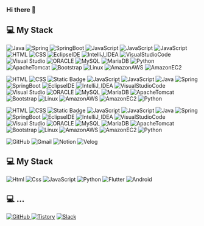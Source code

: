 ### Hi there 👋

<!--
**KIMCHOBOM/KIMCHOBOM** is a ✨ _special_ ✨ repository because its `README.md` (this file) appears on your GitHub profile.

Here are some ideas to get you started:

- 🔭 I’m currently working on ...
- 🌱 I’m currently learning ...
- 👯 I’m looking to collaborate on ...
- 🤔 I’m looking for help with ...
- 💬 Ask me about ...
- 📫 How to reach me: ...
- 😄 Pronouns: ...
- ⚡ Fun fact: ...
-->

## 💻 My Stack
<img alt="Java" src="https://img.shields.io/badge/Java-%23004B8D?style=for-the-badge"> <img alt="Spring" src="https://img.shields.io/badge/Spring-%236DB33F?style=for-the-badge&logo=spring&logoColor=white&color=%236DB33F"> <img alt="SpringBoot" src="https://img.shields.io/badge/Spring_Boot-%236DB33F?style=for-the-badge&logo=spring%20boot&logoColor=white&color=%236DB33F"> <img alt="JavaScript" src="https://img.shields.io/badge/JavaScript-%23F7DF1E?style=for-the-badge&logo=javascript&logoColor=black"> <img alt="JavaScript" src="https://img.shields.io/badge/JavaScript-%23F7DF1E?style=for-the-badge&logo=JavaScript&logoColor=white"> <img alt="JavaScript" src="https://img.shields.io/badge/JavaScript-%23F7DF1E?style=for-the-badge&logo=JavaScript&color=black"> <img alt="HTML" src="https://img.shields.io/badge/HTML5-%23E34F26?style=for-the-badge&logo=HTML5&logoColor=white"> <img alt="CSS" src="https://img.shields.io/badge/CSS3-%231572B6?style=for-the-badge&logo=CSS3&logoColor=white"> <img alt="EclipseIDE" src="https://img.shields.io/badge/Eclipse_IDE-%232C2255?style=for-the-badge&logo=eclipse%20ide&color=%232C2255"> <img alt="IntelliJ_IDEA" src="https://img.shields.io/badge/IntelliJ_IDEA-%23000000?style=for-the-badge&logo=intellijidea&color=%23000000"> <img alt="VisualStudioCode" src="https://img.shields.io/badge/Visual_Studio_Code-%23007ACC?style=for-the-badge&logo=Visual%20Studio%20Code"> <img alt="Visual Studio" src="https://img.shields.io/badge/Visual_Studio-%235C2D91?style=for-the-badge&logo=Visual%20Studio"> <img alt="ORACLE" src="https://img.shields.io/badge/ORACLE-%23F80000?style=for-the-badge&logo=ORACLE"> <img alt="MySQL" src="https://img.shields.io/badge/MySQL-%234479A1?style=for-the-badge&logo=MySQL&logoColor=white"> <img alt="MariaDB" src="https://img.shields.io/badge/Maria_DB-%23003545?style=for-the-badge&logo=mariadbfoundation"> <img alt="Python" src="https://img.shields.io/badge/Python-%233776AB?style=for-the-badge&logo=Python&logoColor=white"> <img alt="ApacheTomcat" src="https://img.shields.io/badge/Apache_Tomcat-%23F8DC75?style=for-the-badge&logo=Apache%20Tomcat&logoColor=black"> <img alt="Bootstrap" src="https://img.shields.io/badge/Bootstrap-%237952B3?style=for-the-badge&logo=bootstrap&logoColor=white"> <img alt="Linux" src="https://img.shields.io/badge/Linux-%23FCC624?style=for-the-badge&logo=LINUX&logoColor=black"> <img alt="AmazonAWS" src="https://img.shields.io/badge/Amazon_AWS-%23232F3E?style=for-the-badge&logo=AMAZON%20AWS"> <img alt="AmazonEC2" src="https://img.shields.io/badge/Amazon_EC2-%23FF9900?style=for-the-badge&logo=AMAZON%20EC2&logoColor=white">

<img alt="HTML" src="https://img.shields.io/badge/HTML5-%23E34F26?logo=HTML5&logoColor=white"> <img alt="CSS" src="https://img.shields.io/badge/CSS3-%231572B6?logo=CSS3&logoColor=white"> <img alt="Static Badge" src="https://img.shields.io/badge/JavaScript-%23F7DF1E?logo=javascript&logoColor=black"> <img alt="JavaScript" src="https://img.shields.io/badge/JavaScript-%23F7DF1E?logo=JavaScript&logoColor=white"> <img alt="JavaScript" src="https://img.shields.io/badge/JavaScript-%23F7DF1E?logo=JavaScript&color=black"> <img alt="Java" src="https://img.shields.io/badge/Java-%23004B8D"> <img alt="Spring" src="https://img.shields.io/badge/Spring-%236DB33F?logo=spring&logoColor=white&color=%236DB33F"> <img alt="SpringBoot" src="https://img.shields.io/badge/Spring_Boot-%236DB33F?logo=spring%20boot&logoColor=white&color=%236DB33F"> <img alt="EclipseIDE" src="https://img.shields.io/badge/Eclipse_IDE-%232C2255?logo=eclipse%20ide&color=%232C2255"> <img alt="IntelliJ_IDEA" src="https://img.shields.io/badge/IntelliJ_IDEA-%23000000?logo=intellijidea&color=%23000000"> <img alt="VisualStudioCode" src="https://img.shields.io/badge/Visual_Studio_Code-%23007ACC?logo=Visual%20Studio%20Code"> <img alt="Visual Studio" src="https://img.shields.io/badge/Visual_Studio-%235C2D91?logo=Visual%20Studio"> <img alt="ORACLE" src="https://img.shields.io/badge/ORACLE-%23F80000?logo=ORACLE"> <img alt="MySQL" src="https://img.shields.io/badge/MySQL-%234479A1?logo=MySQL&logoColor=white"> <img alt="MariaDB" src="https://img.shields.io/badge/Maria_DB-%23003545?logo=mariadbfoundation"> <img alt="ApacheTomcat" src="https://img.shields.io/badge/Apache_Tomcat-%23F8DC75?logo=Apache%20Tomcat&logoColor=black"> <img alt="Bootstrap" src="https://img.shields.io/badge/Bootstrap-%237952B3?logo=bootstrap&logoColor=white"> <img alt="Linux" src="https://img.shields.io/badge/Linux-%23FCC624?logo=LINUX&logoColor=black"> <img alt="AmazonAWS" src="https://img.shields.io/badge/Amazon_AWS-%23232F3E?logo=AMAZON%20AWS"> <img alt="AmazonEC2" src="https://img.shields.io/badge/Amazon_EC2-%23FF9900?logo=AMAZON%20EC2&logoColor=white"> <img alt="Python" src="https://img.shields.io/badge/Python-%233776AB?logo=Python&logoColor=white">

<img alt="HTML" src="https://img.shields.io/badge/HTML5-%23E34F26?style=flat-square&logo=HTML5&logoColor=white"> <img alt="CSS" src="https://img.shields.io/badge/CSS3-%231572B6?style=flat-square&logo=CSS3&logoColor=white"> <img alt="Static Badge" src="https://img.shields.io/badge/JavaScript-%23F7DF1E?style=flat-square&logo=javascript&logoColor=black"> <img alt="JavaScript" src="https://img.shields.io/badge/JavaScript-%23F7DF1E?style=flat-square&logo=JavaScript&logoColor=white"> <img alt="JavaScript" src="https://img.shields.io/badge/JavaScript-%23F7DF1E?style=flat-square&logo=JavaScript&color=black"> <img alt="Java" src="https://img.shields.io/badge/Java-%23004B8D?style=flat-square"> <img alt="Spring" src="https://img.shields.io/badge/Spring-%236DB33F?style=flat-square&logo=spring&logoColor=white&color=%236DB33F"> <img alt="SpringBoot" src="https://img.shields.io/badge/Spring_Boot-%236DB33F?style=flat-square&logo=spring%20boot&logoColor=white&color=%236DB33F"> <img alt="EclipseIDE" src="https://img.shields.io/badge/Eclipse_IDE-%232C2255?style=flat-square&logo=eclipse%20ide&color=%232C2255"> <img alt="IntelliJ_IDEA" src="https://img.shields.io/badge/IntelliJ_IDEA-%23000000?style=flat-square&logo=intellijidea&color=%23000000"> <img alt="VisualStudioCode" src="https://img.shields.io/badge/Visual_Studio_Code-%23007ACC?style=flat-square&logo=Visual%20Studio%20Code"> <img alt="Visual Studio" src="https://img.shields.io/badge/Visual_Studio-%235C2D91?style=flat-square&logo=Visual%20Studio"> <img alt="ORACLE" src="https://img.shields.io/badge/ORACLE-%23F80000?style=flat-square&logo=ORACLE"> <img alt="MySQL" src="https://img.shields.io/badge/MySQL-%234479A1?style=flat-square&logo=MySQL&logoColor=white"> <img alt="MariaDB" src="https://img.shields.io/badge/Maria_DB-%23003545?style=flat-square&logo=mariadbfoundation"> <img alt="ApacheTomcat" src="https://img.shields.io/badge/Apache_Tomcat-%23F8DC75?style=flat-square&logo=Apache%20Tomcat&logoColor=black"> <img alt="Bootstrap" src="https://img.shields.io/badge/Bootstrap-%237952B3?style=flat-square&logo=bootstrap&logoColor=white"> <img alt="Linux" src="https://img.shields.io/badge/Linux-%23FCC624?style=flat-square&logo=LINUX&logoColor=black"> <img alt="AmazonAWS" src="https://img.shields.io/badge/Amazon_AWS-%23232F3E?style=flat-square&logo=AMAZON%20AWS"> <img alt="AmazonEC2" src="https://img.shields.io/badge/Amazon_EC2-%23FF9900?style=flat-square&logo=AMAZON%20EC2&logoColor=white"> <img alt="Python" src="https://img.shields.io/badge/Python-%233776AB?style=flat-square&logo=Python&logoColor=white">

<img alt="GitHub" src="https://img.shields.io/badge/GitHub-%23181717?style=for-the-badge&logo=GitHub"> <img alt="Gmail" src="https://img.shields.io/badge/Gmail-%23EA4335?style=for-the-badge&logo=Gmail&logoColor=white"> <img alt="Notion" src="https://img.shields.io/badge/Notion-%23000000?style=for-the-badge&logo=Notion"> <img alt="Velog" src="https://img.shields.io/badge/Velog-%2320C997?style=for-the-badge&logo=Velog&logoColor=white">




## 💻 My Stack
<img alt="Html" src ="https://img.shields.io/badge/HTML5-E34F26.svg?&style=for-the-badge&logo=HTML5&logoColor=white"/> 
<img alt="Css" src ="https://img.shields.io/badge/CSS3-1572B6.svg?&style=for-the-badge&logo=CSS3&logoColor=white"/> 
<img alt="JavaScript" src ="https://img.shields.io/badge/JavaScriipt-F7DF1E.svg?&style=for-the-badge&logo=JavaScript&logoColor=black"/> 
<img alt="Python" src ="https://img.shields.io/badge/Python-3776AB.svg?&style=for-the-badge&logo=Python&logoColor=white"/> 
<img alt="Flutter" src ="https://img.shields.io/badge/Flutter-02569B.svg?&style=for-the-badge&logo=Flutter&logoColor=white"/> 
<img alt="Android" src ="https://img.shields.io/badge/Android-3DDC84.svg?&style=for-the-badge&logo=Android&logoColor=black"/>

## 💻 ...
<a href = "https://github.com/KIMCHOBOM"><img alt="GitHub" src ="https://img.shields.io/badge/GitHub-181717.svg?&style=for-the-badge&logo=GitHub&logoColor=white"/>
</a> <a href = "https://for-it-study.tistory.com/"> <img alt="Tistory" src ="https://img.shields.io/badge/Tistory-white.svg?&style=for-the-badge"/></a>
</a> <a href = "hun-se.slack.com"> <img alt="Slack" src ="https://img.shields.io/badge/Slack-4A154B.svg?&style=for-the-badge&logo=Slack&logoColor=white"/></a>
